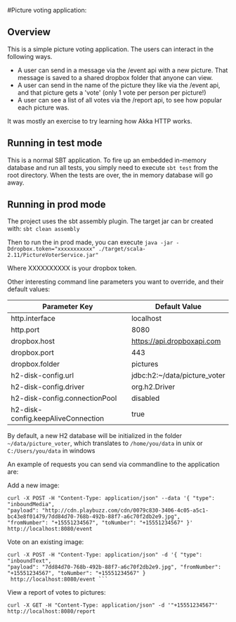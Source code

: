 #Picture voting application:

## Overview
This is a simple picture voting application. The users can interact in the following ways.

* A user can send in a message via the /event api with a new picture. That message is saved to a shared dropbox folder that anyone can view.
* A user can send in the name of the picture they like via the /event api, and that picture gets a 'vote' (only 1 vote per person per picture!)
* A user can see a list of all votes via the /report api, to see how popular each picture was.


It was mostly an exercise to try learning how Akka HTTP works.

## Running in test mode
This is a normal SBT application. To fire up an embedded in-memory database and run all tests, you simply need to execute
`sbt test`
from the root directory. When the tests are over, the in memory database will go away.

## Running in prod mode
The project uses the sbt assembly plugin. The target jar can br created with:
`sbt clean assembly`

Then to run the in prod made, you can execute
`java -jar -Ddropbox.token="xxxxxxxxxxx" ./target/scala-2.11/PictureVoterService.jar"`

Where XXXXXXXXXX is your dropbox token.  

Other interesting command line parameters you want to override, and their default values:

Parameter Key | Default Value
--------------|----------------
http.interface | localhost
http.port | 8080
dropbox.host | https://api.dropboxapi.com
dropbox.port | 443
dropbox.folder | pictures
h2-disk-config.url | jdbc:h2:~/data/picture_voter
h2-disk-config.driver | org.h2.Driver
h2-disk-config.connectionPool | disabled
h2-disk-config.keepAliveConnection | true


By default, a new H2 database will be initialized in the folder `~/data/picture_voter`, which translates to `/home/you/data` in unix or `C:/Users/you/data` in windows


An example of requests you can send via commandline to the application are:

Add a new image:

```
curl -X POST -H "Content-Type: application/json" --data '{ "type": "inboundMedia", 
"payload": "http://cdn.playbuzz.com/cdn/0079c830-3406-4c05-a5c1-bc43e8f01479/7dd84d70-768b-492b-88f7-a6c70f2db2e9.jpg", 
"fromNumber": "+15551234567", "toNumber": "+15551234567" }' http://localhost:8080/event
```


Vote on an existing image:

```
curl -X POST -H "Content-Type: application/json" -d '{ "type": "inboundText", 
"payload": "7dd84d70-768b-492b-88f7-a6c70f2db2e9.jpg", "fromNumber": "+15551234567", "toNumber": "+15551234567" }
 http://localhost:8080/event ```
```


View a report of votes to pictures:

```
curl -X GET -H "Content-Type: application/json" -d '"+15551234567"' http://localhost:8080/report
```
